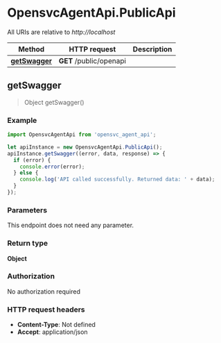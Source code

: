 # OpensvcAgentApi.PublicApi

All URIs are relative to *http://localhost*

Method | HTTP request | Description
------------- | ------------- | -------------
[**getSwagger**](PublicApi.md#getSwagger) | **GET** /public/openapi | 



## getSwagger

> Object getSwagger()



### Example

```javascript
import OpensvcAgentApi from 'opensvc_agent_api';

let apiInstance = new OpensvcAgentApi.PublicApi();
apiInstance.getSwagger((error, data, response) => {
  if (error) {
    console.error(error);
  } else {
    console.log('API called successfully. Returned data: ' + data);
  }
});
```

### Parameters

This endpoint does not need any parameter.

### Return type

**Object**

### Authorization

No authorization required

### HTTP request headers

- **Content-Type**: Not defined
- **Accept**: application/json

